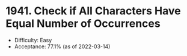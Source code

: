 # 1941. Check if All Characters Have Equal Number of Occurrences
- Difficulty: Easy
- Acceptance: 77.1% (as of 2022-03-14)
